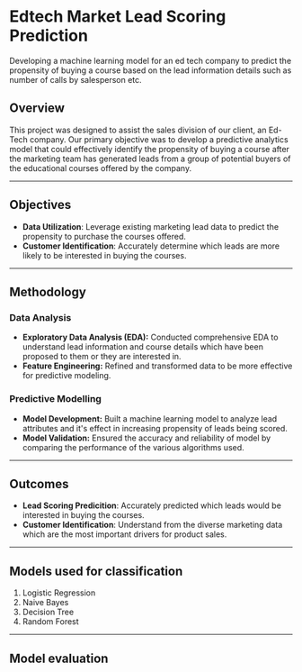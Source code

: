 # Edtech Market Lead Scoring Prediction
Developing a machine learning model for an ed tech company to predict the propensity of buying a course based on the lead information details such as number of calls by salesperson etc.

## Overview

This project was designed to assist the sales division of our client, an Ed-Tech company. Our primary objective was to develop a predictive analytics model that could effectively identify the propensity of buying a course after the marketing team has generated leads from a group of potential buyers of the educational courses offered by the company.

---

## Objectives

- **Data Utilization**: Leverage existing marketing lead data to predict the propensity to purchase the courses offered.
- **Customer Identification**: Accurately determine which leads are more likely to be interested in buying the courses.

---

## Methodology

### Data Analysis
- **Exploratory Data Analysis (EDA):** Conducted comprehensive EDA to understand lead information and course details which have been proposed to them or they are interested in.
- **Feature Engineering:** Refined and transformed data to be more effective for predictive modeling.
### Predictive Modelling
- **Model Development:** Built a machine learning model to analyze lead attributes and it's effect in increasing propensity of leads being scored.
- **Model Validation:** Ensured the accuracy and reliability of model by comparing the performance of the various algorithms used.

---

## Outcomes
- **Lead Scoring Predicition**: Accurately predicted which leads would be interested in buying the courses.
- **Customer Identification**: Understand from the diverse marketing data which are the most important drivers for product sales.

---

## Models used for classification
1. Logistic Regression
2. Naive Bayes
3. Decision Tree
4. Random Forest

---

## Model evaluation
